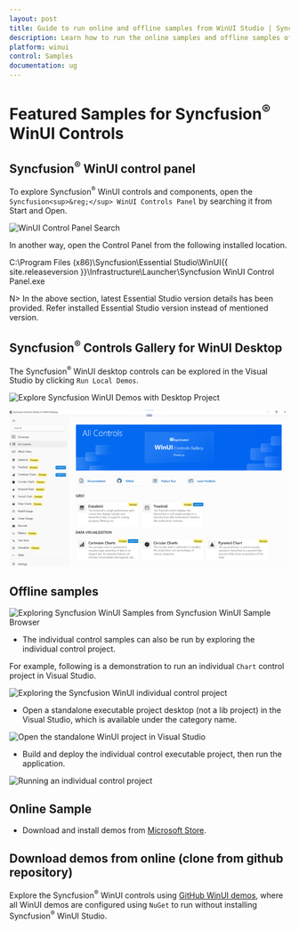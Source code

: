 ```yaml
---
layout: post
title: Guide to run online and offline samples from WinUI Studio | Syncfusion
description: Learn how to run the online samples and offline samples of Syncfusion Essential Studio WinUI controls and components.
platform: winui
control: Samples
documentation: ug
---
```


# Featured Samples for Syncfusion<sup>&reg;</sup> WinUI Controls

## Syncfusion<sup>&reg;</sup> WinUI control panel

To explore Syncfusion<sup>&reg;</sup> WinUI controls and components, open the `Syncfusion<sup>&reg;</sup> WinUI Controls Panel` by searching it from Start and Open. 

![WinUI Control Panel Search](Guide-to-run-the-samples-images/winui-control-panel-search.png)

In another way, open the Control Panel from the following installed location.

C:\Program Files (x86)\Syncfusion\Essential Studio\WinUI\{{ site.releaseversion }}\Infrastructure\Launcher\Syncfusion WinUI Control Panel.exe 

N> In the above section, latest Essential Studio version details has been provided. Refer installed Essential Studio version instead of mentioned version.

## Syncfusion<sup>&reg;</sup> Controls Gallery for WinUI Desktop

The Syncfusion<sup>&reg;</sup> WinUI desktop controls can be explored in the Visual Studio by clicking `Run Local Demos`.
 
 ![Explore Syncfusion WinUI Demos with Desktop Project](Guide-to-run-the-samples-images/exploring-winui-desktop-sample-browser-new.png)

![Syncfusion WinUI Sample Browser with Desktop Project](Guide-to-run-the-samples-images/syncfusion-winui-desktop-sample-browser.png)

## Offline samples

![Exploring Syncfusion WinUI Samples from Syncfusion WinUI Sample Browser](Guide-to-run-the-samples-images/exploring-syncfusion-winui-samples-from-sb.png)

* The individual control samples can also be run by exploring the individual control project.

For example, following is a demonstration to run an individual `Chart` control project in Visual Studio.

![Exploring the Syncfusion WinUI individual control project](Guide-to-run-the-samples-images/exploring-individual-control-project.png)

* Open a standalone executable project desktop (not a lib project) in the Visual Studio, which is available under the category name.

 ![Open the standalone WinUI project in Visual Studio](Guide-to-run-the-samples-images/open-standalone-winui-project-in-visual-studio-new.png)

* Build and deploy the individual control executable project, then run the application.

![Running an individual control project](Guide-to-run-the-samples-images/run-induvidual-control-project.png)

## Online Sample

* Download and install demos from [Microsoft Store](https://www.microsoft.com/en-in/p/syncfusion-winui-controls-gallery/9n0fp16ddc06?activetab=pivot:overviewtab).


## Download demos from online (clone from github repository)

Explore the Syncfusion<sup>&reg;</sup> WinUI controls using [GitHub WinUI demos](https://github.com/syncfusion/winui-demos), where all WinUI demos are configured using `NuGet` to run without installing Syncfusion<sup>&reg;</sup> WinUI Studio.